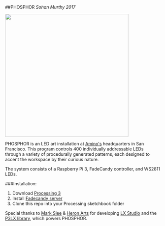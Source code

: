 ##PHOSPHOR
*Sohan Murthy*
*2017*

<img src="https://pbs.twimg.com/media/C1lj1e2UsAAk71E.jpg" width="400">

PHOSPHOR is an LED art installation at [Amino's](https://www.amino.com) headquarters in San Francisco. This
program controls 400 individually addressable LEDs through a variety of procedurally generated patterns,
each designed to accent the workspace by their curious nature.

The system consists of a Raspberry Pi 3, FadeCandy controller, and WS2811 LEDs.

###Installation:

1. Download [Processing 3](https://processing.org/download/?processing)
2. Install [Fadecandy server](https://github.com/scanlime/fadecandy)
3. Clone this repo into your Processing sketchbook folder

Special thanks to [Mark Slee](https://github.com/mcslee/) & [Heron Arts](https://github.com/heronarts/) for developing [LX Studio](https://lx.studio) and the [P3LX library]((https://github.com/heronarts/P3LX)), which powers PHOSPHOR.
